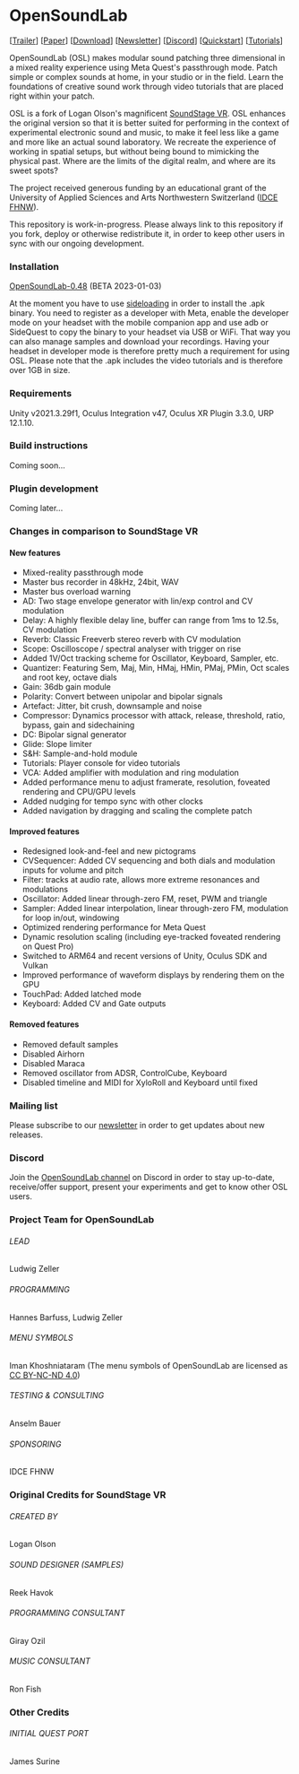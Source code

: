 # OpenSoundLab

[[Trailer](https://youtu.be/HYn9THRtBvs)] [[Paper](https://dl.acm.org/doi/abs/10.1145/3561212.3561249)] [[Download](https://github.com/ludzeller/OpenSoundLab/releases/)] [[Newsletter](http://eepurl.com/h-9PsD)] [[Discord](https://discord.com/channels/1020228980583976980/1020228981804503073)]
[[Quickstart](https://docs.google.com/document/d/1c9vt-wW-JnW9davSZ76r35cd4dE6xtnyzHEhdrbueOE/edit?usp=sharing)] [[Tutorials](https://www.youtube.com/playlist?list=PLSnuTstoP7nDSK8XqfTnln1v3dH0jACu7)]

OpenSoundLab (OSL) makes modular sound patching three dimensional in a mixed reality experience using Meta Quest's passthrough mode. Patch simple or complex sounds at home, in your studio or in the field. Learn the foundations of creative sound work through video tutorials that are placed right within your patch.

OSL is a fork of Logan Olson's magnificent [SoundStage VR](https://github.com/googlearchive/soundstagevr). OSL enhances the original version so that it is better suited for performing in the context of experimental electronic sound and music, to make it feel less like a game and more like an actual sound laboratory. We recreate the experience of working in spatial setups, but without being bound to mimicking the physical past. Where are the limits of the digital realm, and where are its sweet spots?

The project received generous funding by an educational grant of the University of Applied Sciences and Arts Northwestern Switzerland ([IDCE FHNW](https://www.fhnw.ch/en/about-fhnw/schools/academy-of-art-and-design/institute-digital-communication-environments)).

This repository is work-in-progress. Please always link to this repository if you fork, deploy or otherwise redistribute it, in order to keep other users in sync with our ongoing development. 

### Installation
[OpenSoundLab-0.48](https://github.com/ludzeller/OpenSoundLab/releases/download/0.48/OpenSoundLab-0.48.zip) (BETA 2023-01-03)

At the moment you have to use [sideloading](https://uploadvr.com/sideloading-quest-how-to/) in order to install the .apk binary. You need to register as a developer with Meta, enable the developer mode on your headset with the mobile companion app and use adb or SideQuest to copy the binary to your headset via USB or WiFi. That way you can also manage samples and download your recordings. Having your headset in developer mode is therefore pretty much a requirement for using OSL. Please note that the .apk includes the video tutorials and is therefore over 1GB in size.

### Requirements
Unity v2021.3.29f1, Oculus Integration v47, Oculus XR Plugin 3.3.0, URP 12.1.10.

### Build instructions
Coming soon...

### Plugin development
Coming later...

### Changes in comparison to SoundStage VR

#### New features
- Mixed-reality passthrough mode
- Master bus recorder in 48kHz, 24bit, WAV
- Master bus overload warning
- AD: Two stage envelope generator with lin/exp control and CV modulation
- Delay: A highly flexible delay line, buffer can range from 1ms to 12.5s, CV modulation
- Reverb: Classic Freeverb stereo reverb with CV modulation
- Scope: Oscilloscope / spectral analyser with trigger on rise
- Added 1V/Oct tracking scheme for Oscillator, Keyboard, Sampler, etc.
- Quantizer: Featuring Sem, Maj, Min, HMaj, HMin, PMaj, PMin, Oct scales and root key, octave dials
- Gain: 36db gain module
- Polarity: Convert between unipolar and bipolar signals
- Artefact: Jitter, bit crush, downsample and noise
- Compressor: Dynamics processor with attack, release, threshold, ratio, bypass, gain and sidechaining
- DC: Bipolar signal generator
- Glide: Slope limiter
- S&H: Sample-and-hold module
- Tutorials: Player console for video tutorials
- VCA: Added amplifier with modulation and ring modulation
- Added performance menu to adjust framerate, resolution, foveated rendering and CPU/GPU levels
- Added nudging for tempo sync with other clocks
- Added navigation by dragging and scaling the complete patch

#### Improved features
- Redesigned look-and-feel and new pictograms
- CVSequencer: Added CV sequencing and both dials and modulation inputs for volume and pitch
- Filter: tracks at audio rate, allows more extreme resonances and modulations
- Oscillator: Added linear through-zero FM, reset, PWM and triangle
- Sampler: Added linear interpolation, linear through-zero FM, modulation for loop in/out, windowing
- Optimized rendering performance for Meta Quest
- Dynamic resolution scaling (including eye-tracked foveated rendering on Quest Pro)
- Switched to ARM64 and recent versions of Unity, Oculus SDK and Vulkan
- Improved performance of waveform displays by rendering them on the GPU
- TouchPad: Added latched mode
- Keyboard: Added CV and Gate outputs

#### Removed features
- Removed default samples
- Disabled Airhorn
- Disabled Maraca
- Removed oscillator from ADSR, ControlCube, Keyboard
- Disabled timeline and MIDI for XyloRoll and Keyboard until fixed


### Mailing list
Please subscribe to our [newsletter](http://eepurl.com/h-9PsD) in order to get updates about new releases.

### Discord
Join the [OpenSoundLab channel](https://discord.com/channels/1020228980583976980) on Discord in order to stay up-to-date, receive/offer support, present your experiments and get to know other OSL users.

### Project Team for OpenSoundLab
###### LEAD
Ludwig Zeller

###### PROGRAMMING
Hannes Barfuss, Ludwig Zeller

###### MENU SYMBOLS
Iman Khoshniataram 
(The menu symbols of OpenSoundLab are licensed as [CC BY-NC-ND 4.0](https://creativecommons.org/licenses/by-nc-nd/4.0/))

###### TESTING & CONSULTING
Anselm Bauer

###### SPONSORING
IDCE FHNW


### Original Credits for SoundStage VR
###### CREATED BY
Logan Olson

###### SOUND DESIGNER (SAMPLES)
Reek Havok

###### PROGRAMMING CONSULTANT
Giray Ozil

###### MUSIC CONSULTANT
Ron Fish

### Other Credits
###### INITIAL QUEST PORT 
James Surine
